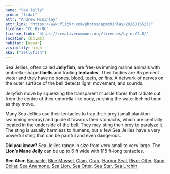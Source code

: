 ```yaml
---
name: "Sea Jelly"
group: "tidal"
attr: "Andrew McKinlay"
attr_link: "https://www.flickr.com/photos/apmckinlay/20260165273"
license: "CC BY-NC"
license_link: "https://creativecommons.org/licenses/by-nc/2.0/"
location: [bc,mb]
habitat: [ocean]
visibility: high 
aka: ["Jellyfish"]
---
```

Sea Jellies, often called **Jellyfish**, are free-swimming marine animals with umbrella-shaped **bells** and trailing **tentacles**. Their bodies are 95 percent water and they have no bones, blood, teeth, or fins. A network of nerves on the outer surface of the bell detects light, movement, and sounds.

Jellyfish move by squeezing the transparent muscle fibres that radiate out from the centre of their umbrella-like body, pushing the water behind them as they move.

Many Sea Jellies use their tentacles to trap their prey (small plankton swimming nearby) and guide it towards their stomachs, which are centrally located in the underside of the bell. They may sting their prey to paralyze it. The sting is usually harmless to humans, but a few Sea Jellies have a very powerful sting that can be painful and even dangerous.

**Did you know?** Sea Jellies range in size from very small to very large. The **Lion’s Mane Jelly** can be up to 6 ft wide with 115 ft-long tentacles.

<!-- generated, do not edit -->
**See Also:**
[Barnacle](/animals/barnacle/),
[Blue Mussel](/animals/blumussel/),
[Clam](/animals/clam/),
[Crab](/animals/crab/),
[Harbor Seal](/animals/harbseal/),
[River Otter](/animals/rivotter/),
[Sand Dollar](/animals/sandolr/),
[Sea Anemone](/animals/seaanem/),
[Sea Lion](/animals/sealion/),
[Sea Otter](/animals/seaotter/),
[Sea Star](/animals/seastar/),
[Sea Urchin](/animals/seaurch/)
